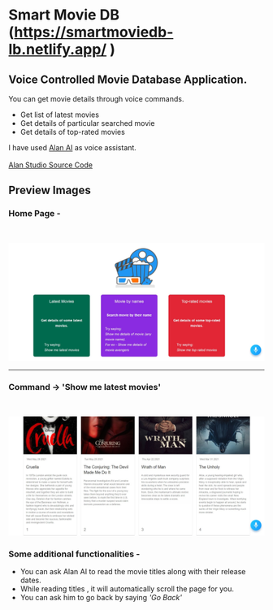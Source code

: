 # Smart Movie DB (https://smartmoviedb-lb.netlify.app/ )

## Voice Controlled Movie Database Application.

You can get movie details through voice commands.

- Get list of latest movies<br/>
- Get details of particular searched movie<br/>
- Get details of top-rated movies

I have used [Alan AI](https://alan.app/) as voice assistant.<br/><br/>
[Alan Studio Source Code](https://gist.github.com/phvlpb11/552d3c10ed8608d5f807778e9c983bfc)

## Preview Images

### Home Page - 
<br/>
<p>
  <img src="home.jpg"  />
</p>
<hr/>

### Command -> 'Show me latest movies'
<br/>
<p>
  <img src="latest.jpg"  />
</p>

### Some additional functionalities - 

- You can ask Alan AI to read the movie titles along with their release dates.
- While reading titles , it will automatically scroll the page for you.
- You can ask him to go back by saying <i>'Go Back'</i>
